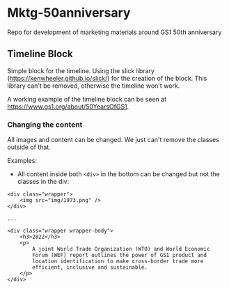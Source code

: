 # Mktg-50anniversary
Repo for development of marketing materials around GS1 50th anniversary

## Timeline Block

Simple block for the timeline. Using the slick library (https://kenwheeler.github.io/slick/) for the creation of the block. This library can't be removed, otherwise the timeline won't work.

A working example of the timeline block can be seen at https://www.gs1.org/about/50YearsOfGS1.

### Changing the content

All images and content can be changed. We just can't remove the classes outside of that.

Examples:

- All content inside both `<div>` in the bottom can be changed but not the classes in the div:

```
<div class="wrapper">
    <img src="img/1973.png" />
</div>

...

<div class="wrapper wrapper-body">
    <h3>2022</h3>
    <p>
        A joint World Trade Organization (WTO) and World Economic
        Forum (WEF) report outlines the power of GS1 product and
        location identification to make cross-border trade more
        efficient, inclusive and sustainable.
    </p>
</div>
```